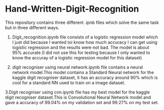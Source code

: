 # Hand-Written-Digit-Recognition
This repository contains three different .ipnb files which solve the same task but in three different ways.

1. Digit_recognition.ipynb file consists of a logistic regression model which I just did because I wanted toi know how much accuracy I can get using logistic regression and the results were not bad. The model is about 95% accurate.(I did not use this for testing because I only wanted to know the accuray of a logistic regression model for this dataset)

2. digit recogniser using neural network.ipynb file contains a neural network model.This model contains a Standard Neural network for the kaggle digit recogniser dataset,
it has an accuracy around 90% which is cool for a standard NN used to train on a image dataset.

3.Digit recogniser using cnn.ipynb file has my best model for the kaggle digit recogniser dataset.This is Convolutional Neural Network model and gave a accuracy of 99.04% on my validation set and 99.27% on my test set. 

